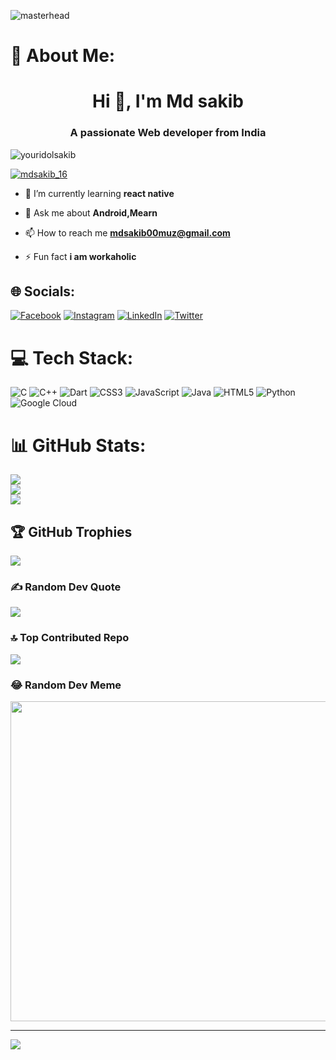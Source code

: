  ![masterhead](https://camo.githubusercontent.com/48ec00ed4c84e771db4a1db90b56352923a8d644452a32b434d68e97006c9337/68747470733a2f2f63686b736b696c6c732e636f6d2f77702d636f6e74656e742f75706c6f6164732f323032302f30342f504e432d416e696d617465642d42616e6e6572732e676966)
 
# 💫 About Me:

 <h1 align="center">Hi 👋, I'm Md sakib</h1>
<h3 align="center">A passionate Web developer from India</h3>

<p align="left"> <img src="https://komarev.com/ghpvc/?username=youridolsakib&label=Profile%20views&color=0e75b6&style=flat" alt="youridolsakib" /> </p>

<p align="left"> <a href="https://twitter.com/mdsakib_16" target="blank"><img src="https://img.shields.io/twitter/follow/mdsakib_16?logo=twitter&style=for-the-badge" alt="mdsakib_16" /></a> </p>

- 🌱 I’m currently learning **react native**

- 💬 Ask me about **Android,Mearn**

- 📫 How to reach me **mdsakib00muz@gmail.com**

- ⚡ Fun fact **i am workaholic**
 
## 🌐 Socials:
[![Facebook](https://img.shields.io/badge/Facebook-%231877F2.svg?logo=Facebook&logoColor=white)](https://facebook.com/mdsakibfarhan) [![Instagram](https://img.shields.io/badge/Instagram-%23E4405F.svg?logo=Instagram&logoColor=white)](https://instagram.com/farhan_16.3) [![LinkedIn](https://img.shields.io/badge/LinkedIn-%230077B5.svg?logo=linkedin&logoColor=white)](https://linkedin.com/in/mdsakibfarhan) [![Twitter](https://img.shields.io/badge/Twitter-%231DA1F2.svg?logo=Twitter&logoColor=white)](https://twitter.com/Mdsakib_16) 

# 💻 Tech Stack:
![C](https://img.shields.io/badge/c-%2300599C.svg?style=for-the-badge&logo=c&logoColor=white) ![C++](https://img.shields.io/badge/c++-%2300599C.svg?style=for-the-badge&logo=c%2B%2B&logoColor=white) ![Dart](https://img.shields.io/badge/dart-%230175C2.svg?style=for-the-badge&logo=dart&logoColor=white) ![CSS3](https://img.shields.io/badge/css3-%231572B6.svg?style=for-the-badge&logo=css3&logoColor=white) ![JavaScript](https://img.shields.io/badge/javascript-%23323330.svg?style=for-the-badge&logo=javascript&logoColor=%23F7DF1E) ![Java](https://img.shields.io/badge/java-%23ED8B00.svg?style=for-the-badge&logo=java&logoColor=white) ![HTML5](https://img.shields.io/badge/html5-%23E34F26.svg?style=for-the-badge&logo=html5&logoColor=white) ![Python](https://img.shields.io/badge/python-3670A0?style=for-the-badge&logo=python&logoColor=ffdd54) ![Google Cloud](https://img.shields.io/badge/Google%20Cloud-%234285F4.svg?style=for-the-badge&logo=google-cloud&logoColor=white)
# 📊 GitHub Stats:
![](https://github-readme-stats.vercel.app/api?username=youridolsakib&theme=dark&hide_border=false&include_all_commits=false&count_private=false)<br/>
![](https://github-readme-streak-stats.herokuapp.com/?user=youridolsakib&theme=dark&hide_border=false)<br/>
![](https://github-readme-stats.vercel.app/api/top-langs/?username=youridolsakib&theme=dark&hide_border=false&include_all_commits=false&count_private=false&layout=compact)

## 🏆 GitHub Trophies
![](https://github-profile-trophy.vercel.app/?username=youridolsakib&theme=radical&no-frame=false&no-bg=true&margin-w=4)

### ✍️ Random Dev Quote
![](https://quotes-github-readme.vercel.app/api?type=horizontal&theme=radical)

### 🔝 Top Contributed Repo
![](https://github-contributor-stats.vercel.app/api?username=youridolsakib&limit=5&theme=juicyfresh&combine_all_yearly_contributions=true)

### 😂 Random Dev Meme
<img src="https://rm.up.railway.app/" width="512px"/>

---
[![](https://visitcount.itsvg.in/api?id=youridolsakib&icon=0&color=0)](https://visitcount.itsvg.in)

<!-- Proudly created with GPRM ( https://gprm.itsvg.in ) -->


